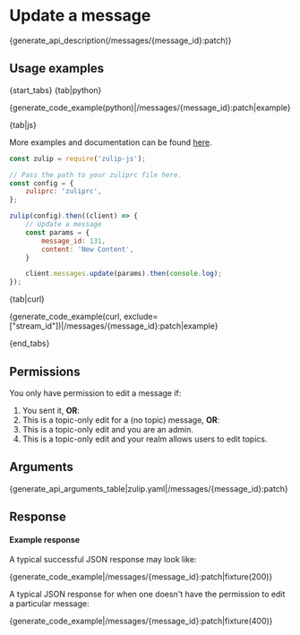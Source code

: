 # Update a message

{generate_api_description(/messages/{message_id}:patch)}

## Usage examples

{start_tabs}
{tab|python}

{generate_code_example(python)|/messages/{message_id}:patch|example}

{tab|js}

More examples and documentation can be found [here](https://github.com/zulip/zulip-js).
```js
const zulip = require('zulip-js');

// Pass the path to your zuliprc file here.
const config = {
    zuliprc: 'zuliprc',
};

zulip(config).then((client) => {
    // Update a message
    const params = {
        message_id: 131,
        content: 'New Content',
    }

    client.messages.update(params).then(console.log);
});
```

{tab|curl}

{generate_code_example(curl, exclude=["stream_id"])|/messages/{message_id}:patch|example}

{end_tabs}

## Permissions

You only have permission to edit a message if:

1. You sent it, **OR**:
2. This is a topic-only edit for a (no topic) message, **OR**:
3. This is a topic-only edit and you are an admin.
4. This is a topic-only edit and your realm allows users to edit topics.

## Arguments

{generate_api_arguments_table|zulip.yaml|/messages/{message_id}:patch}

## Response

#### Example response

A typical successful JSON response may look like:

{generate_code_example|/messages/{message_id}:patch|fixture(200)}

A typical JSON response for when one doesn't have the permission to
edit a particular message:

{generate_code_example|/messages/{message_id}:patch|fixture(400)}
